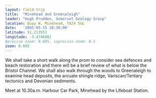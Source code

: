 ```yaml
---
layout: field-trip
title:  "Minehead and Greenaleigh"
leader: "Hugh Prudden, Somerset Geology Group"
location: Quay W, Minehead, TA24 5UL
date:   '2005-05-15 10:30:00'
latitude: 51.213551
longitude: -3.4746081
#precise zoom: 0.005, inprecise zoom: 0.5
zoom: 0.005
---
```

We shall take a short walk along the prom to consider sea defences and beach restoration and there will be a brief review of what is below the Bristol Channel. We shall also walk through the woods to Greenaleigh to examine head deposits, the arcuate shingle ridge, Variscan/Tertiary tectonics and Devonian sediments.

Meet at 10.30a.m. Harbour Car Park, Minehead by the Lifeboat Station.
